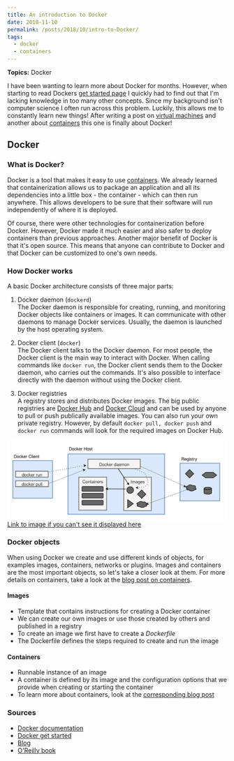 ```yaml
---
title: An introduction to Docker
date: 2018-11-10
permalink: /posts/2018/10/intro-to-Docker/
tags:
  - docker
  - containers
---
```


**Topics:** Docker
 

I have been wanting to learn more about Docker for months. However, when starting to read Dockers [get started page](https://docs.docker.com/v17.09/get-started/) I quickly had to find out that I'm lacking knowledge in too many other concepts. Since my background isn't computer science I often run across this problem. Luckily, this allows me to constantly learn new things! After writing a post on [virtual machines](http://alpopkes.com/posts/2018/09/intro-to-virtual-machines/) and another about [containers](http://alpopkes.com/posts/2018/10/intro-to-containers/) this one is finally about Docker!

## Docker

### What is Docker?

Docker is a tool that makes it easy to use [containers](http://alpopkes.com/posts/2018/10/intro-to-containers/). We already learned that containerization allows us to package an application and all its dependencies into a little box - the container - which can then run anywhere. This allows developers to be sure that their software will run independently of where it is deployed.  

Of course, there were other technologies for containerization before Docker. However, Docker made it much easier and also safer to deploy containers than previous approaches. Another major benefit of Docker is that it's open source. This means that anyone can contribute to Docker and that Docker can be customized to one's own needs.


### How Docker works

A basic Docker architecture consists of three major parts:

1. Docker daemon (```dockerd```)     
The Docker daemon is responsible for creating, running, and monitoring Docker objects like containers or images. It can communicate with other daemons to manage Docker services. Usually, the daemon is launched by the host operating system.

2. Docker client (```docker```)     
The Docker client talks to the Docker daemon. For most people, the Docker client is the main way to interact with Docker. When calling commands like ```docker run```, the Docker client sends them to the Docker daemon, who carries out the commands. It's also possible to interface directly with the daemon without using the Docker client.

3. Docker registries      
A registry stores and distributes Docker images. The big public registries are [Docker Hub]() and [Docker Cloud]() and can be used by anyone to pull or push publically available images. You can also run your own private registry. However, by default ```docker pull, docker push``` and ```docker run``` commands will look for the required images on Docker Hub.

<img src="https://github.com/zotroneneis/resources/blob/master/docker_architecture.png"
     alt="Docker architecture"
     style="float: left; margin-right: 10px;" />

[Link to image if you can't see it displayed here](https://github.com/zotroneneis/resources/blob/master/docker_architecture.png)


### Docker objects

When using Docker we create and use different kinds of objects, for examples images, containers, networks or plugins. Images and containers are the most important objects, so let's take a closer look at them. For more details on containers, take a look at the [blog post on containers](http://alpopkes.com/posts/2018/10/intro-to-containers/).

#### Images
- Template that contains instructions for creating a Docker container    
- We can create our own images or use those created by others and published in a registry    
- To create an image we first have to create a *Dockerfile*    
- The Dockerfile defines the steps required to create and run the image     

#### Containers
- Runnable instance of an image     
- A container is defined by its image and the configuration options that we provide when creating or starting the container    
- To learn more about containers, look at the [corresponding blog post](http://alpopkes.com/posts/2018/10/intro-to-containers/)    


### Sources
- [Docker documentation](https://docs.docker.com/engine/docker-overview/#the-docker-client)     
- [Docker get started](https://docs.docker.com/get-started/part2/#your-new-development-environment)      
- [Blog](https://blog.knoldus.com/docker-architecture/)     
- [O'Reilly book](https://www.oreilly.com/library/view/using-docker/9781491915752/ch04.html)     

